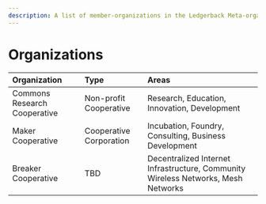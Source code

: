 ```yaml
---
description: A list of member-organizations in the Ledgerback Meta-organization
---
```


# Organizations

| Organization | Type | Areas |
| :--- | :--- | :--- |
| Commons Research Cooperative | Non-profit Cooperative | Research, Education, Innovation, Development |
| Maker Cooperative | Cooperative Corporation | Incubation, Foundry, Consulting, Business Development |
| Breaker Cooperative | TBD | Decentralized Internet Infrastructure, Community Wireless Networks, Mesh Networks |

